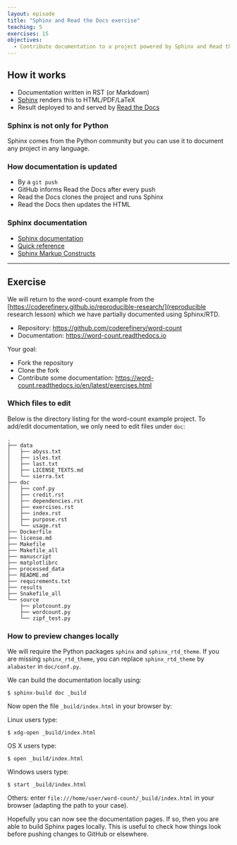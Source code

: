 ```yaml
---
layout: episode
title: "Sphinx and Read the Docs exercise"
teaching: 5
exercises: 15
objectives:
  - Contribute documentation to a project powered by Sphinx and Read the Docs.
---
```


## How it works

- Documentation written in RST (or Markdown)
- [Sphinx](http://sphinx-doc.org) renders this to HTML/PDF/LaTeX
- Result deployed to and served by [Read the Docs](https://readthedocs.org)


### Sphinx is not only for Python

Sphinx comes from the Python community but you can use
it to document any project in any language.


### How documentation is updated

- By a `git push`
- GitHub informs Read the Docs after every push
- Read the Docs clones the project and runs Sphinx
- Read the Docs then updates the HTML


### Sphinx documentation

- [Sphinx documentation](http://www.sphinx-doc.org/en/stable/rest.html)
- [Quick reference](http://docutils.sourceforge.net/docs/user/rst/quickref.html)
- [Sphinx Markup Constructs](http://www.sphinx-doc.org/en/stable/markup/index.html)

---

## Exercise

We will return to the word-count example from the
[https://coderefinery.github.io/reproducible-research/](reproducible research lesson)
which we have partially documented using Sphinx/RTD.

- Repository: https://github.com/coderefinery/word-count
- Documentation: https://word-count.readthedocs.io

Your goal:

- Fork the repository
- Clone the fork
- Contribute some documentation: https://word-count.readthedocs.io/en/latest/exercises.html


### Which files to edit

Below is the directory listing for the word-count example project.
To add/edit documentation, we only need to edit files under `doc`:

```
.
├── data
│   ├── abyss.txt
│   ├── isles.txt
│   ├── last.txt
│   ├── LICENSE_TEXTS.md
│   └── sierra.txt
├── doc
│   ├── conf.py
│   ├── credit.rst
│   ├── dependencies.rst
│   ├── exercises.rst
│   ├── index.rst
│   ├── purpose.rst
│   └── usage.rst
├── Dockerfile
├── license.md
├── Makefile
├── Makefile_all
├── manuscript
├── matplotlibrc
├── processed_data
├── README.md
├── requirements.txt
├── results
├── Snakefile_all
└── source
    ├── plotcount.py
    ├── wordcount.py
    └── zipf_test.py
```


### How to preview changes locally

We will require the Python packages `sphinx` and `sphinx_rtd_theme`.
If you are missing `sphinx_rtd_theme`, you can replace `sphinx_rtd_theme` by `alabaster`
in `doc/conf.py`.

We can build the documentation locally using:

```shell
$ sphinx-build doc _build
```

Now open the file `_build/index.html` in your browser by:

Linux users type:

```shell
$ xdg-open _build/index.html
```

OS X users type:

```shell
$ open _build/index.html
```

Windows users type:

```shell
$ start _build/index.html
```

Others: enter `file:///home/user/word-count/_build/index.html`
in your browser (adapting the path to your case).

Hopefully you can now see the documentation pages. If so, then you are able to
build Sphinx pages locally.  This is useful to check how things look before
pushing changes to GitHub or elsewhere.

